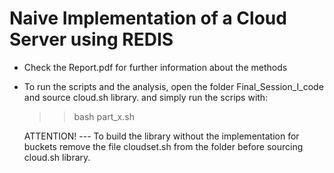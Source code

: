 # Naive Implementation of a Cloud Server using REDIS

* Check the Report.pdf for further information about the methods

* To run the scripts and the analysis, open the folder Final_Session_I_code and source cloud.sh library. and simply run the scrips with:

    >> bash part_x.sh

    ATTENTION! 
    --- To build the library without the implementation for buckets remove the file cloudset.sh from the folder before sourcing cloud.sh library.